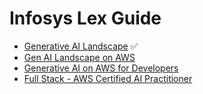 # Infosys Lex Guide
- [Generative AI Landscape](https://lex.infosysapps.com/web/en/app/toc/lex_auth_013814231909638144748/overview) ✅
- [Gen AI Landscape on AWS](https://lex.infosysapps.com/web/en/app/toc/lex_auth_014019502766243840130/overview)
- [Generative AI on AWS for Developers](https://lex.infosysapps.com/web/en/app/toc/lex_auth_014050681217818624245/overview)
- [Full Stack - AWS Certified AI Practitioner](https://lex.infosysapps.com/web/en/app/toc/lex_auth_014253616530931712264/overview)

